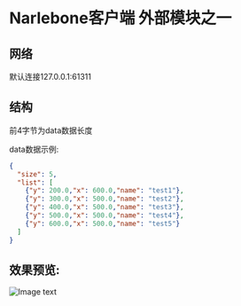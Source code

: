 # Narlebone客户端 外部模块之一

## 网络
默认连接127.0.0.1:61311

## 结构
前4字节为data数据长度

data数据示例:
```json
{
  "size": 5,
  "list": [
    {"y": 200.0,"x": 600.0,"name": "test1"},
    {"y": 300.0,"x": 500.0,"name": "test2"},
    {"y": 400.0,"x": 500.0,"name": "test3"},
    {"y": 500.0,"x": 500.0,"name": "test4"},
    {"y": 600.0,"x": 500.0,"name": "test5"}
  ]
}
```
## 效果预览:
![Image text](Preview.png)